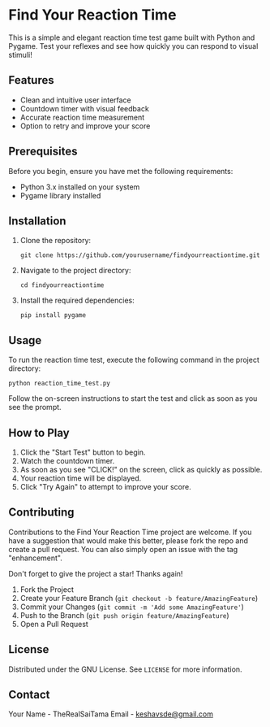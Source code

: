 # Find Your Reaction Time

This is a simple and elegant reaction time test game built with Python and Pygame. Test your reflexes and see how quickly you can respond to visual stimuli!

## Features

- Clean and intuitive user interface
- Countdown timer with visual feedback
- Accurate reaction time measurement
- Option to retry and improve your score

## Prerequisites

Before you begin, ensure you have met the following requirements:

- Python 3.x installed on your system
- Pygame library installed

## Installation

1. Clone the repository:
   ```
   git clone https://github.com/yourusername/findyourreactiontime.git
   ```
2. Navigate to the project directory:
   ```
   cd findyourreactiontime
   ```
3. Install the required dependencies:
   ```
   pip install pygame
   ```

## Usage

To run the reaction time test, execute the following command in the project directory:

```
python reaction_time_test.py
```

Follow the on-screen instructions to start the test and click as soon as you see the prompt.

## How to Play

1. Click the "Start Test" button to begin.
2. Watch the countdown timer.
3. As soon as you see "CLICK!" on the screen, click as quickly as possible.
4. Your reaction time will be displayed.
5. Click "Try Again" to attempt to improve your score.

## Contributing

Contributions to the Find Your Reaction Time project are welcome. If you have a suggestion that would make this better, please fork the repo and create a pull request. You can also simply open an issue with the tag "enhancement".

Don't forget to give the project a star! Thanks again!

1. Fork the Project
2. Create your Feature Branch (`git checkout -b feature/AmazingFeature`)
3. Commit your Changes (`git commit -m 'Add some AmazingFeature'`)
4. Push to the Branch (`git push origin feature/AmazingFeature`)
5. Open a Pull Request

## License

Distributed under the GNU License. See `LICENSE` for more information.

## Contact

Your Name - TheRealSaiTama
Email - keshavsde@gmail.com
